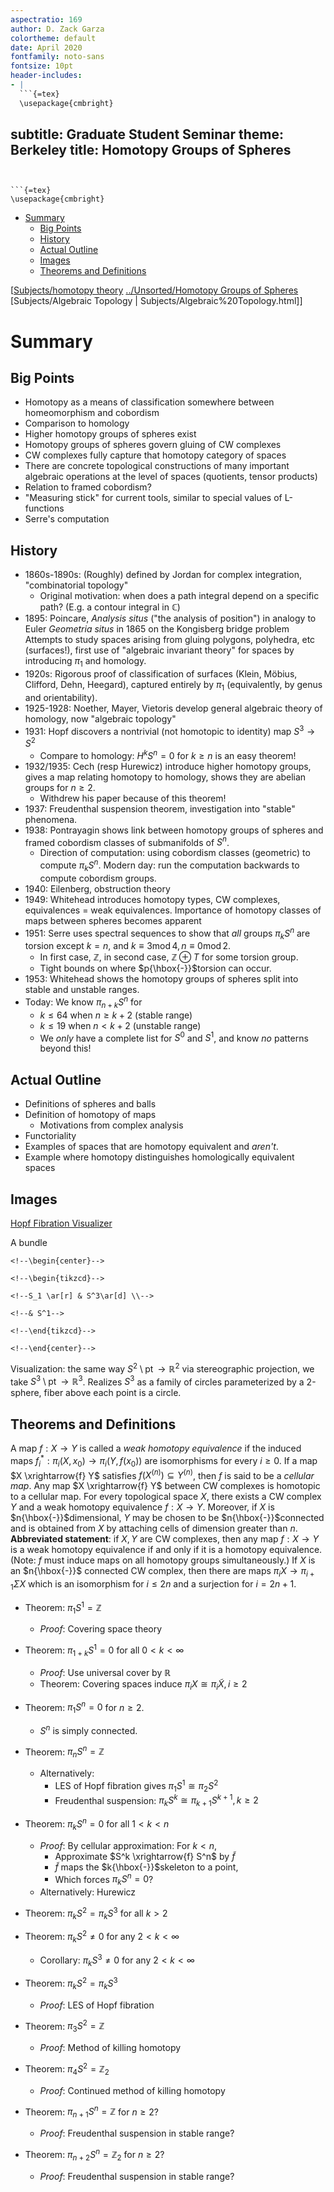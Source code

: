 ```yaml
---
aspectratio: 169
author: D. Zack Garza
colortheme: default
date: April 2020
fontfamily: noto-sans
fontsize: 10pt
header-includes:
- |
  ```{=tex}
  \usepackage{cmbright}
  ```
subtitle: Graduate Student Seminar
theme: Berkeley
title: Homotopy Groups of Spheres
---
```


```{=tex}
\usepackage{cmbright}
```

-   [Summary](#summary)
    -   [Big Points](#big-points)
    -   [History](#history)
    -   [Actual Outline](#actual-outline)
    -   [Images](#images)
    -   [Theorems and Definitions](#theorems-and-definitions)














[[Subjects/homotopy theory](Subjects/homotopy%20theory.md) [../Unsorted/Homotopy Groups of Spheres](../Unsorted/Homotopy%20Groups%20of%20Spheres.md) [Subjects/Algebraic Topology | Subjects/Algebraic%20Topology.html]]

# Summary

## Big Points

-   Homotopy as a means of classification somewhere between homeomorphism and cobordism
-   Comparison to homology
-   Higher homotopy groups of spheres exist
-   Homotopy groups of spheres govern gluing of CW complexes
-   CW complexes fully capture that homotopy category of spaces
-   There are concrete topological constructions of many important algebraic operations at the level of spaces (quotients, tensor products)
-   Relation to framed cobordism?
-   "Measuring stick" for current tools, similar to special values of L-functions
-   Serre's computation

## History

-   1860s-1890s: (Roughly) defined by Jordan for complex integration, "combinatorial topology"
    -   Original motivation: when does a path integral depend on a specific path? (E.g. a contour integral in ${\mathbb{C}}$)
-   1895: Poincare, *Analysis situs* ("the analysis of position") in analogy to Euler *Geometria situs* in 1865 on the Kongisberg bridge problem Attempts to study spaces arising from gluing polygons, polyhedra, etc (surfaces!), first use of "algebraic invariant theory" for spaces by introducing $\pi_1$ and homology.
-   1920s: Rigorous proof of classification of surfaces (Klein, Möbius, Clifford, Dehn, Heegard), captured entirely by $\pi_1$ (equivalently, by genus and orientability).
-   1925-1928: Noether, Mayer, Vietoris develop general algebraic theory of homology, now "algebraic topology"
-   1931: Hopf discovers a nontrivial (not homotopic to identity) map $S^3 \to S^2$
    -   Compare to homology: $H^k S^n = 0$ for $k\geq n$ is an easy theorem!
-   1932/1935: Cech (resp Hurewicz) introduce higher homotopy groups, gives a map relating homotopy to homology, shows they are abelian groups for $n\geq 2$.
    -   Withdrew his paper because of this theorem!
-   1937: Freudenthal suspension theorem, investigation into "stable" phenomena.
-   1938: Pontrayagin shows link between homotopy groups of spheres and framed cobordism classes of submanifolds of $S^n$.
    -   Direction of computation: using cobordism classes (geometric) to compute $\pi_k S^n$. Modern day: run the computation backwards to compute cobordism groups.
-   1940: Eilenberg, obstruction theory
-   1949: Whitehead introduces homotopy types, CW complexes, equivalences = weak equivalences. Importance of homotopy classes of maps between spheres becomes apparent
-   1951: Serre uses spectral sequences to show that *all* groups $\pi_k S^n$ are torsion except $k=n$, and $k\equiv 3\operatorname{mod}4, n\equiv 0 \operatorname{mod}2$.
    -   In first case, ${\mathbb{Z}}$, in second case, ${\mathbb{Z}}\oplus T$ for some torsion group.
    -   Tight bounds on where $p{\hbox{-}}$torsion can occur.
-   1953: Whitehead shows the homotopy groups of spheres split into stable and unstable ranges.
-   Today: We know $\pi_{n+k}S^n$ for
    -   $k \leq 64$ when $n\geq k+2$ (stable range)
    -   $k \leq 19$ when $n < k+2$ (unstable range)
    -   We *only* have a complete list for $S^0$ and $S^1$, and know *no* patterns beyond this!

## Actual Outline

-   Definitions of spheres and balls
-   Definition of homotopy of maps
    -   Motivations from complex analysis
-   Functoriality
-   Examples of spaces that are homotopy equivalent and *aren't*.
-   Example where homotopy distinguishes homologically equivalent spaces

## Images

[Hopf Fibration Visualizer](http://philogb.github.io/page/hopf/#)

A bundle

```{=html}
<!--\begin{center}-->
```
```{=html}
<!--\begin{tikzcd}-->
```
```{=html}
<!--S_1 \ar[r] & S^3\ar[d] \\-->
```
```{=html}
<!--& S^1-->
```
```{=html}
<!--\end{tikzcd}-->
```
```{=html}
<!--\end{center}-->
```
Visualization: the same way $S^2\setminus{\operatorname{pt}}\to {\mathbb{R}}^2$ via stereographic projection, we take $S^3\setminus{\operatorname{pt}}\to {\mathbb{R}}^3$. Realizes $S^3$ as a family of circles parameterized by a 2-sphere, fiber above each point is a circle.

## Theorems and Definitions

A map $f: X \to Y$ is called a *weak homotopy equivalence* if the induced maps $f^*_i: \pi_i(X, x_0) \to \pi_i(Y, f(x_0))$ are isomorphisms for every $i \geq 0$. If a map $X \xrightarrow{f} Y$ satisfies $f(X^{(n)}) \subseteq Y^{(n)}$, then $f$ is said to be a *cellular map*. Any map $X \xrightarrow{f} Y$ between CW complexes is homotopic to a cellular map. For every topological space $X$, there exists a CW complex $Y$ and a weak homotopy equivalence $f: X \to Y$. Moreover, if $X$ is $n{\hbox{-}}$dimensional, $Y$ may be chosen to be $n{\hbox{-}}$connected and is obtained from $X$ by attaching cells of dimension greater than $n$. **Abbreviated statement**: if $X, Y$ are CW complexes, then any map $f: X \to Y$ is a weak homotopy equivalence if and only if it is a homotopy equivalence. (Note: $f$ must induce maps on all homotopy groups simultaneously.) If $X$ is an $n{\hbox{-}}$ connected CW complex, then there are maps $\pi_i X \to \pi_{i+1} \Sigma X$ which is an isomorphism for $i\leq 2n$ and a surjection for $i=2n+1$.

-   Theorem: $\pi_1 S^1 = {\mathbb{Z}}$

    -   *Proof*: Covering space theory

-   Theorem: $\pi_{1+k} S^1 = 0$ for all $0 < k < \infty$

    -   *Proof*: Use universal cover by ${\mathbb{R}}$
    -   Theorem: Covering spaces induce $\pi_i X \cong \pi_i \tilde X, i \geq 2$

-   Theorem: $\pi_1 S^n = 0$ for $n \geq 2$.

    -   $S^n$ is simply connected.

-   Theorem: $\pi_n S^n = {\mathbb{Z}}$

    -   Alternatively:
        -   LES of Hopf fibration gives $\pi_1 S^1 \cong \pi_2 S^2$
        -   Freudenthal suspension: $\pi_k S^k \cong \pi_{k+1} S^{k+1}, k \geq 2$

-   Theorem: $\pi_k S^n = 0$ for all $1 < k < n$

    -   *Proof*: By cellular approximation: For $k < n$,
        -   Approximate $S^k \xrightarrow{f} S^n$ by $\tilde f$
        -   $\tilde f$ maps the $k{\hbox{-}}$skeleton to a point,
        -   Which forces $\pi_k S^n = 0$?
    -   Alternatively: Hurewicz

-   Theorem: $\pi_k S^2 = \pi_k S^3$ for all $k > 2$

-   Theorem: $\pi_k S^2 \neq 0$ for any $2 < k < \infty$

    -   Corollary: $\pi_k S^3 \neq 0$ for any $2 < k < \infty$

-   Theorem: $\pi_k S^2 = \pi_k S^3$

    -   *Proof*: LES of Hopf fibration

-   Theorem: $\pi_3 S^2 = {\mathbb{Z}}$

    -   *Proof*: Method of killing homotopy

-   Theorem: $\pi_4 S^2 = {\mathbb{Z}}_2$

    -   *Proof*: Continued method of killing homotopy

-   Theorem: $\pi_{n+1} S^n = {\mathbb{Z}}$ for $n \geq 2$?

    -   *Proof*: Freudenthal suspension in stable range?

-   Theorem: $\pi_{n+2} S^n = {\mathbb{Z}}_2$ for $n \geq 2$?

    -   *Proof*: Freudenthal suspension in stable range?
